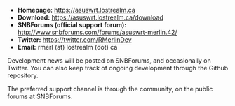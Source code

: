 * **Homepage:** https://asuswrt.lostrealm.ca
* **Download:** https://asuswrt.lostrealm.ca/download
* **SNBForums (official support forum):** http://www.snbforums.com/forums/asuswrt-merlin.42/
* **Twitter:** https://twitter.com/RMerlinDev
* **Email:** rmerl (at) lostrealm (dot) ca

Development news will be posted on SNBForums, and occasionally on Twitter.  You can also keep track of ongoing development through the Github repository.

The preferred support channel is through the community, on the public forums at SNBForums.